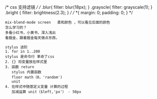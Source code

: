  /* css 支持滤镜 */
    /* .blur{
        filter: blur(18px);
    }
    .grayscle{
        filter: grayscale(1);
    }
    .bright {
        filter: brightness(2.3);
    } */
    /* *{
        margin: 0;
        padding: 0;
    } */

    mix-blend-mode screen   柔和颜色 ，可以看见后面的颜色
    怎么学习的？
    多看小红书，小黄书，深入浅出
    看掘金，跟着掘金每天做点东西，

    stylus 进阶
    1. for in 1..200
    stylus 是命令行 革命了css
    2. {} 将变量放在样式里
    3. 函数 return
       stylus 内置函数
       floor math（0，'random')
       unit 
    4. 在样式中随意定义变量 计算的过程
       加减运算 unit（$left,'px'） - 50px